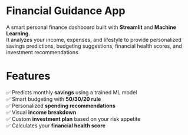 #  Financial Guidance App

A smart personal finance dashboard built with **Streamlit** and **Machine Learning**.  
It analyzes your income, expenses, and lifestyle to provide personalized savings predictions, budgeting suggestions, financial health scores, and investment recommendations.



# Features

✅ Predicts monthly **savings** using a trained ML model  
✅ Smart budgeting with **50/30/20 rule**  
✅ Personalized **spending recommendations**  
✅ Visual **income breakdown**  
✅ Custom **investment plan** based on your risk appetite  
✅ Calculates your **financial health score**



